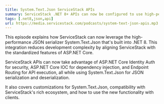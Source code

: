 ```yaml
---
title: System.Text.Json ServiceStack APIs
summary: ServiceStack .NET 8+ APIs can now be configured to use high-performance async System.Text.Json serialization  
tags: [.net8,json,api]
url: https://media.servicestack.com/podcasts/system-text-json-apis.mp3
---
```


This episode explains how ServiceStack can now leverage the high-performance JSON serializer 
System.Text.Json that's built into .NET 8. This integration reduces development complexity 
by aligning ServiceStack with the standardized features of ASP.NET Core. 

ServiceStack APIs can now take advantage of ASP.NET Core Identity Auth for security, 
ASP.NET Core IOC for dependency injection, and Endpoint Routing for API execution, 
all while using System.Text.Json for JSON serialization and deserialization. 

It also covers customizations for System.Text.Json, compatibility with ServiceStack's 
rich ecosystem, and how to use the new functionality with clients.